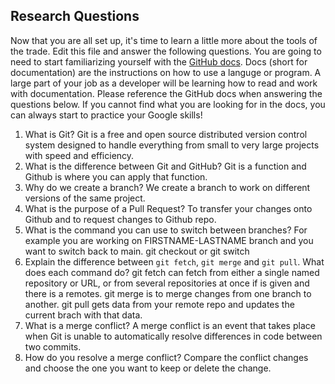 ## Research Questions 

Now that you are all set up, it's time to learn a little more about the tools of the trade. Edit this file and answer the following questions. You are going to need to start familiarizing yourself with the [GitHub docs](https://docs.github.com/en). Docs (short for documentation) are the instructions on how to use a languge or program. A large part of your job as a developer will be learning how to read and work with documentation. Please reference the GitHub docs when answering the questions below. If you cannot find what you are looking for in the docs, you can always start to practice your Google skills!

1. What is Git? Git is a free and open source distributed version control system designed to handle everything from small to very large projects with speed and efficiency.
2. What is the difference between Git and GitHub? Git is a function and Github is where you can apply that function.
3. Why do we create a branch? We create a branch to work on different versions of the same project.
4. What is the purpose of a Pull Request? To transfer your changes onto Github and to request changes to Github repo.
5. What is the command you can use to switch between branches? For example you are working on FIRSTNAME-LASTNAME branch and you want to switch back to main. git checkout or git switch
6. Explain the difference between `git fetch`, `git merge` and `git pull`. What does each command do?
git fetch can fetch from either a single named repository or URL, or from several repositories at once if <group> is given and there is a remotes.
git merge is to merge changes from one branch to another.
git pull gets data from your remote repo and updates the  current brach with that data.
7. What is a merge conflict?
A merge conflict is an event that takes place when Git is unable to automatically resolve differences in code between two commits.
8. How do you resolve a merge conflict? Compare the conflict changes and choose the one you want to keep or delete the change.
